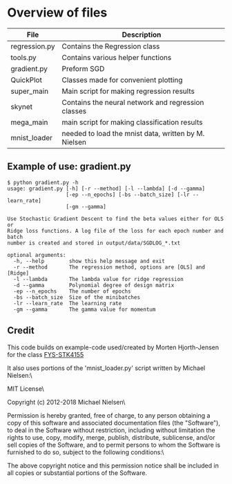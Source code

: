 # Overview of files

| File | Description |
| ------ | ------ |
| regression.py | Contains the Regression class |
| tools.py | Contains various helper functions|
| gradient.py | Preform SGD |
| QuickPlot  | Classes made for convenient plotting |
| super_main | Main script for making regression results |
| skynet | Contains the neural network and regression classes |
| mega_main | main script for making classification results |
| mnist_loader | needed to load the mnist data, written by M. Nielsen |

## Example of use: gradient.py
```
$ python gradient.py -h
usage: gradient.py [-h] [-r --method] [-l --lambda] [-d --gamma]
                   [-ep --n_epochs] [-bs --batch_size] [-lr --learn_rate]
                   [-gm --gamma]

Use Stochastic Gradient Descent to find the beta values either for OLS or
Ridge loss functions. A log file of the loss for each epoch number and batch
number is created and stored in output/data/SGDLOG_*.txt

optional arguments:
  -h, --help        show this help message and exit
  -r --method       The regression method, options are [OLS] and [Ridge]
  -l --lambda       The lambda value for ridge regression
  -d --gamma        Polynomial degree of design matrix
  -ep --n_epochs    The number of epochs
  -bs --batch_size  Size of the minibatches
  -lr --learn_rate  The learning rate
  -gm --gamma       The gamma value for momentum
```

## Credit
This code builds on example-code used/created by Morten Hjorth-Jensen for the class [FYS-STK4155](https://github.com/CompPhysics/MachineLearning/)


It also uses portions of the 'mnist_loader.py' script written by Michael Nielsen:\


MIT License\

Copyright (c) 2012-2018 Michael Nielsen\

Permission is hereby granted, free of charge, to any person obtaining a copy of this software and associated documentation files (the "Software"), to deal in the Software without restriction, including without limitation the rights to use, copy, modify, merge, publish, distribute, sublicense, and/or sell copies of the Software, and to permit persons to whom the Software is furnished to do so, subject to the following conditions:\

The above copyright notice and this permission notice shall be included in all copies or substantial portions of the Software.
